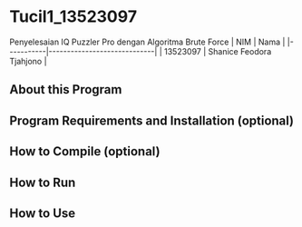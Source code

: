 # Tucil1_13523097
Penyelesaian IQ Puzzler Pro dengan Algoritma Brute Force
| NIM       | Nama                        |
|-----------|-----------------------------|
| 13523097  | Shanice Feodora Tjahjono    |

## About this Program
## Program Requirements and Installation (optional)
## How to Compile (optional)
## How to Run
## How to Use
